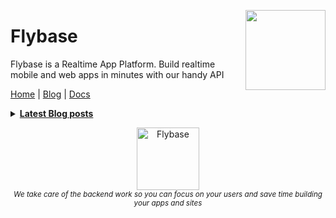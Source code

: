 <p>
  <img height="128" src="https://flybase.io/static/images/flybasesm.png" align="right" />
  <h1>Flybase</h1>
</p>

Flybase is a Realtime App Platform. Build realtime mobile and web apps in minutes with our handy API

[Home](https://flybase.io) | [Blog](https://flybase.io/blog) | [Docs](https://flybase.io/docs)

<details>
  <summary><u><b> Latest Blog posts </u></b></summary>  

<!-- BLOG-POST-LIST:START -->
<!-- BLOG-POST-LIST:END -->

</details> 

<p align="center">
  <a href="https://flybase.io" target="_blank">
      <img width="100px" src="https://flybase.io/static/images/lulu.png" alt="Flybase" />
  </a>
  <br />
  <i><sub>We take care of the backend work so you can focus on your users and save time building your apps and sites</sub></i>
<p>

